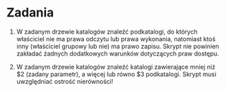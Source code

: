 # Zadania

1. W zadanym drzewie katalogów znaleźć podkatalogi, do których właściciel nie ma prawa odczytu lub prawa
wykonania, natomiast ktoś inny (właściciel grupowy lub nie) ma prawo zapisu. Skrypt nie powinien zakładać
żadnych dodatkowych warunków dotyczących praw dostępu.

2. W zadanym drzewie katalogów znaleźć katalogi zawierające mniej niż $2 (zadany parametr), a więcej lub równo $3
podkatalogi. Skrypt musi uwzględniać ostrość nierówności!
